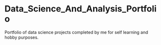 # Data_Science_And_Analysis_Portfolio
Portfolio of data science projects completed by me for self learning and hobby purposes.

